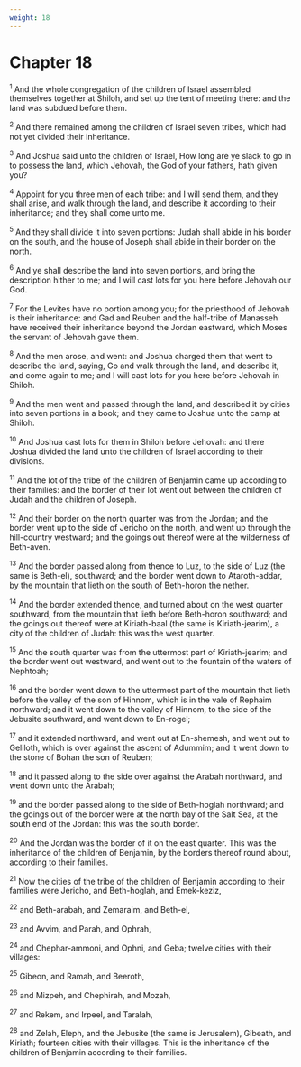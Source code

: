 ```yaml
---
weight: 18
---
```


# Chapter 18

<sup>1</sup> And the whole congregation of the children of Israel assembled themselves together at Shiloh, and set up the tent of meeting there: and the land was subdued before them. 

<sup>2</sup> And there remained among the children of Israel seven tribes, which had not yet divided their inheritance. 

<sup>3</sup> And Joshua said unto the children of Israel, How long are ye slack to go in to possess the land, which Jehovah, the God of your fathers, hath given you? 

<sup>4</sup> Appoint for you three men of each tribe: and I will send them, and they shall arise, and walk through the land, and describe it according to their inheritance; and they shall come unto me. 

<sup>5</sup> And they shall divide it into seven portions: Judah shall abide in his border on the south, and the house of Joseph shall abide in their border on the north. 

<sup>6</sup> And ye shall describe the land into seven portions, and bring the description hither to me; and I will cast lots for you here before Jehovah our God. 

<sup>7</sup> For the Levites have no portion among you; for the priesthood of Jehovah is their inheritance: and Gad and Reuben and the half-tribe of Manasseh have received their inheritance beyond the Jordan eastward, which Moses the servant of Jehovah gave them. 

<sup>8</sup> And the men arose, and went: and Joshua charged them that went to describe the land, saying, Go and walk through the land, and describe it, and come again to me; and I will cast lots for you here before Jehovah in Shiloh. 

<sup>9</sup> And the men went and passed through the land, and described it by cities into seven portions in a book; and they came to Joshua unto the camp at Shiloh. 

<sup>10</sup> And Joshua cast lots for them in Shiloh before Jehovah: and there Joshua divided the land unto the children of Israel according to their divisions. 

<sup>11</sup> And the lot of the tribe of the children of Benjamin came up according to their families: and the border of their lot went out between the children of Judah and the children of Joseph. 

<sup>12</sup> And their border on the north quarter was from the Jordan; and the border went up to the side of Jericho on the north, and went up through the hill-country westward; and the goings out thereof were at the wilderness of Beth-aven. 

<sup>13</sup> And the border passed along from thence to Luz, to the side of Luz (the same is Beth-el), southward; and the border went down to Ataroth-addar, by the mountain that lieth on the south of Beth-horon the nether. 

<sup>14</sup> And the border extended thence, and turned about on the west quarter southward, from the mountain that lieth before Beth-horon southward; and the goings out thereof were at Kiriath-baal (the same is Kiriath-jearim), a city of the children of Judah: this was the west quarter. 

<sup>15</sup> And the south quarter was from the uttermost part of Kiriath-jearim; and the border went out westward, and went out to the fountain of the waters of Nephtoah; 

<sup>16</sup> and the border went down to the uttermost part of the mountain that lieth before the valley of the son of Hinnom, which is in the vale of Rephaim northward; and it went down to the valley of Hinnom, to the side of the Jebusite southward, and went down to En-rogel; 

<sup>17</sup> and it extended northward, and went out at En-shemesh, and went out to Geliloth, which is over against the ascent of Adummim; and it went down to the stone of Bohan the son of Reuben; 

<sup>18</sup> and it passed along to the side over against the Arabah northward, and went down unto the Arabah; 

<sup>19</sup> and the border passed along to the side of Beth-hoglah northward; and the goings out of the border were at the north bay of the Salt Sea, at the south end of the Jordan: this was the south border. 

<sup>20</sup> And the Jordan was the border of it on the east quarter. This was the inheritance of the children of Benjamin, by the borders thereof round about, according to their families. 

<sup>21</sup> Now the cities of the tribe of the children of Benjamin according to their families were Jericho, and Beth-hoglah, and Emek-keziz, 

<sup>22</sup> and Beth-arabah, and Zemaraim, and Beth-el, 

<sup>23</sup> and Avvim, and Parah, and Ophrah, 

<sup>24</sup> and Chephar-ammoni, and Ophni, and Geba; twelve cities with their villages: 

<sup>25</sup> Gibeon, and Ramah, and Beeroth, 

<sup>26</sup> and Mizpeh, and Chephirah, and Mozah, 

<sup>27</sup> and Rekem, and Irpeel, and Taralah, 

<sup>28</sup> and Zelah, Eleph, and the Jebusite (the same is Jerusalem), Gibeath, and Kiriath; fourteen cities with their villages. This is the inheritance of the children of Benjamin according to their families. 


